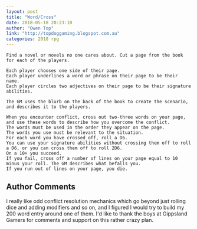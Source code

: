 ```yaml
---
layout: post
title: "Word/Cross"
date: 2018-05-18 20:23:18
author: "Owen Top"
link: "http://topdoggaming.blogspot.com.au"
categories: 2018 rpg
---
```

```
Find a novel or novels no one cares about. Cut a page from the book for each of the players.

Each player chooses one side of their page.
Each player underlines a word or phrase on their page to be their name.
Each player circles two adjectives on their page to be their signature abilities.

The GM uses the blurb on the back of the book to create the scenario, and describes it to the players.

When you encounter conflict, cross out two-three words on your page, and use these words to describe how you overcome the conflict. 
The words must be used in the order they appear on the page.
The words you use must be relevant to the situation.
For each word you have crossed off, roll a D6. 
You can use your signature abilities without crossing them off to roll a D6, or you can cross them off to roll 2D6. 
On a 10+ you succeed. 
If you fail, cross off a number of lines on your page equal to 10 minus your roll. The GM describes what befalls you.
If you run out of lines on your page, you die.
```
## Author Comments 

I really like odd conflict resolution mechanics which go beyond just rolling dice and adding modifiers and so on, and I figured I would try to build my 200 word entry around one of them. I'd like to thank the boys at Gippsland Gamers for comments and support on this rather crazy plan.
